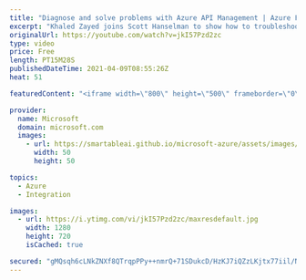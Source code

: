 ```yaml
---
title: "Diagnose and solve problems with Azure API Management | Azure Friday"
excerpt: "Khaled Zayed joins Scott Hanselman to show how to troubleshoot availability, performance, and policy issues in your API Management service using API Management Diagnostics.  0:00 – Introduction 3:43 – Demo: Troubleshooting Availability and Performance 7:49 – Demo: Troubleshooting Gateway Performance"
originalUrl: https://youtube.com/watch?v=jkI57Pzd2zc
type: video
price: Free
length: PT15M28S
publishedDateTime: 2021-04-09T08:55:26Z
heat: 51

featuredContent: "<iframe width=\"800\" height=\"500\" frameborder=\"0\" src=\"https://www.youtube.com/embed/jkI57Pzd2zc\" allow=\"accelerometer; autoplay; encrypted-media; gyroscope; picture-in-picture\" allowfullscreen></iframe>"

provider:
  name: Microsoft
  domain: microsoft.com
  images:
    - url: https://smartableai.github.io/microsoft-azure/assets/images/organizations/microsoft.com-50x50.jpg
      width: 50
      height: 50

topics:
  - Azure
  - Integration

images:
  - url: https://i.ytimg.com/vi/jkI57Pzd2zc/maxresdefault.jpg
    width: 1280
    height: 720
    isCached: true

secured: "gMQsqh6cLNkZNXf8QTrqpPPy++nmrQ+71SDukcD/HzKJ7iQZzLKjtx77iil/NBUWWKgAYfrzTDsX70iTtCAy+PgSxk2yMHSo/8YX5+ue0P5/c7whT7pLviduQ/TJXnoRC7LzCIzAIt/oNUAaQgzUxCC8u0gUgHa4fhi1apS5vhbcfMoS/wri+vYwVdjjJqD9ZvPglk/kwHMe0c7M5lbTMlzlYrwR/pAxR8TDFC3DJJeqQyXlxFcP4h1K54t5d6C5XV/QStYlhO2LS/hwRFKv2y9Ra24RciYR3zE0O3VR16cHq5ZMCJRgF58pupKLlJLJ8Nxoa7nqGGwat32dy9SNkBNT7QVPW03BxEQ9fdUu+i/9Yvpta2v/KaSpmN2NSBT2P2/ZIpCoYhDD7NvxUCKyz8ZUtvBq9/q4hSRgdpm29M4=;0naS3dOqD7OyL08sukYN4w=="
---
```


